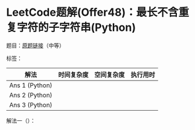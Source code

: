 # LeetCode题解(Offer48)：最长不含重复字符的子字符串(Python)

题目：[原题链接](https://leetcode-cn.com/problems/zui-chang-bu-han-zhong-fu-zi-fu-de-zi-zi-fu-chuan-lcof/)（中等）

标签：

| 解法           | 时间复杂度 | 空间复杂度 | 执行用时 |
| -------------- | ---------- | ---------- | -------- |
| Ans 1 (Python) |            |            |          |
| Ans 2 (Python) |            |            |          |
| Ans 3 (Python) |            |            |          |

解法一（）：


